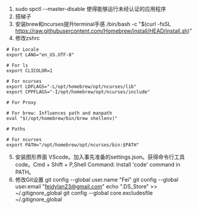 1. sudo spctl --master-disable 使得能够运行未经认证的应用程序
2. 搭梯子
3. 安装brew和ncurses提升terminal手感 /bin/bash -c "$(curl -fsSL https://raw.githubusercontent.com/Homebrew/install/HEAD/install.sh)"
4. 修改zshrc
```
# For Locale
export LANG="en_US.UTF-8"

# For ls
export CLICOLOR=1

# For ncurses
export LDFLAGS="-L/opt/homebrew/opt/ncurses/lib"
export CPPFLAGS="-I/opt/homebrew/opt/ncurses/include"

# For Proxy

# For brew: Influences path and manpath
eval "$(/opt/homebrew/bin/brew shellenv)"

# Paths

# For ncurses
export PATH="/opt/homebrew/opt/ncurses/bin:$PATH"
```
5. 安装图形界面 VScode。加入事先准备的settings.json。获得命令行工具code。Cmd + Shift + P,Shell Command: Install 'code' command in PATH。
6. 修改Git设置
git config --global user.name "Fei"
git config --global user.email "feidylan23@gmail.com"
echo ".DS_Store" >> ~/.gitignore_global
git config --global core.excludesfile ~/.gitignore_global
